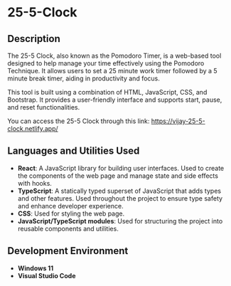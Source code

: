 <h1>25-5-Clock</h1>

<h2>Description</h2>

The 25-5 Clock, also known as the Pomodoro Timer, is a web-based tool designed to help manage your time effectively using the Pomodoro Technique. It allows users to set a 25 minute work timer followed by a 5 minute break timer, aiding in productivity and focus.

This tool is built using a combination of HTML, JavaScript, CSS, and Bootstrap. It provides a user-friendly interface and supports start, pause, and reset functionalities.

You can access the 25-5 Clock through this link:
https://vijay-25-5-clock.netlify.app/
<br />

<h2>Languages and Utilities Used</h2>

- <b>React</b>: A JavaScript library for building user interfaces. Used to create the components of the web page and manage state and side effects with hooks.
- <b>TypeScript</b>: A statically typed superset of JavaScript that adds types and other features. Used throughout the project to ensure type safety and enhance developer experience.
- <b>CSS</b>: Used for styling the web page.
- <b>JavaScript/TypeScript modules</b>: Used for structuring the project into reusable components and utilities.

<h2>Development Environment</h2>

- <b>Windows 11</b>
- <b>Visual Studio Code</b>
